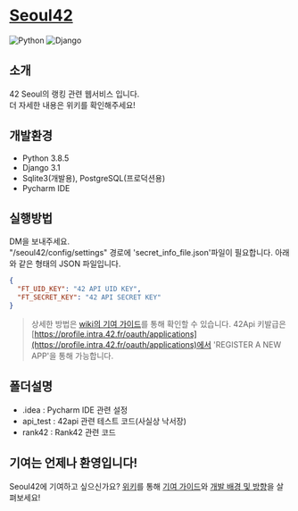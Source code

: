 # [Seoul42](https://seoul42.herokuapp.com/)
![Python](https://img.shields.io/badge/python-3.8.5-green)
![Django](https://img.shields.io/badge/django-3.1-blue)

## 소개
42 Seoul의 랭킹 관련 웹서비스 입니다.  
더 자세한 내용은 위키를 확인해주세요!  

## 개발환경
- Python 3.8.5  
- Django 3.1  
- Sqlite3(개발용), PostgreSQL(프로덕션용)  
- Pycharm IDE  

## 실행방법
DM을 보내주세요.  
"/seoul42/config/settings" 경로에 'secret_info_file.json'파일이 필요합니다. 아래와 같은 형태의 JSON 파일입니다.  

```json
{
  "FT_UID_KEY": "42 API UID KEY",
  "FT_SECRET_KEY": "42 API SECRET KEY"
}
```
> 상세한 방법은 [wiki의 기여 가이드](https://github.com/progresshans/seoul42/wiki/기여-가이드)를 통해 확인할 수 있습니다.
> 42Api 키발급은 [https://profile.intra.42.fr/oauth/applications](https://profile.intra.42.fr/oauth/applications)에서 'REGISTER A NEW APP'을 통해 가능합니다.

## 폴더설명
- .idea : Pycharm IDE 관련 설정  
- api_test : 42api 관련 테스트 코드(사실상 낙서장)  
- rank42 : Rank42 관련 코드  

## 기여는 언제나 환영입니다!
Seoul42에 기여하고 싶으신가요? [위키](https://github.com/progresshans/seoul42/wiki)를 통해 [기여 가이드](https://github.com/progresshans/seoul42/wiki/기여-가이드)와 [개발 배경 및 방향](https://github.com/progresshans/seoul42/wiki/개발-배경-및-방향)을 살펴보세요!
